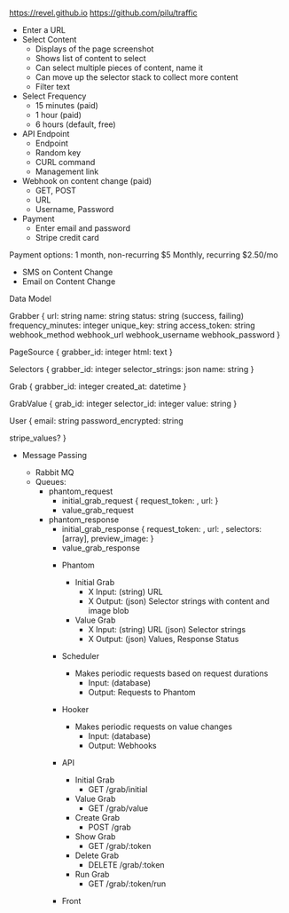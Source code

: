 https://revel.github.io
https://github.com/pilu/traffic

- Enter a URL
- Select Content
  - Displays of the page screenshot
  - Shows list of content to select
  - Can select multiple pieces of content, name it
  - Can move up the selector stack to collect more content
  - Filter text
- Select Frequency
  - 15 minutes (paid)
  - 1 hour (paid)
  - 6 hours (default, free)
- API Endpoint
  - Endpoint
  - Random key
  - CURL command
  - Management link
- Webhook on content change (paid)
  - GET, POST
  - URL
  - Username, Password
- Payment
  - Enter email and password
  - Stripe credit card


Payment options:
1 month, non-recurring $5
Monthly, recurring $2.50/mo

- SMS on Content Change
- Email on Content Change

Data Model

Grabber
{
  url: string
  name: string
  status: string (success, failing)
  frequency_minutes: integer
  unique_key: string
  access_token: string
  webhook_method
  webhook_url
  webhook_username
  webhook_password
}

PageSource
{
  grabber_id: integer
  html: text
}

Selectors
{
  grabber_id: integer
  selector_strings: json
  name: string
}

Grab
{
  grabber_id: integer
  created_at: datetime
}

GrabValue
{
  grab_id: integer
  selector_id: integer
  value: string
}

User
{
  email: string
  password_encrypted: string

  stripe_values?
}

- Message Passing
  - Rabbit MQ
  - Queues:
    - phantom_request
      - initial_grab_request
        { request_token: <string>, url: <string> }
      - value_grab_request
    - phantom_response
      - initial_grab_response
        { request_token: <string>, url: <string>, selectors: [array<object>], preview_image: <blob> }
      - value_grab_response

- Phantom
  - Initial Grab
    - X Input: (string) URL
    - X Output: (json) Selector strings with content and image blob
  - Value Grab
    - X Input: (string) URL
               (json) Selector strings
    - X Output: (json) Values, Response Status
- Scheduler
  - Makes periodic requests based on request durations
    - Input: (database)
    - Output: Requests to Phantom
- Hooker
  - Makes periodic requests on value changes
    - Input: (database)
    - Output: Webhooks
- API
    - Initial Grab
      - GET /grab/initial
    - Value Grab
      - GET /grab/value
    - Create Grab
      - POST /grab
    - Show Grab
      - GET /grab/:token
    - Delete Grab
      - DELETE /grab/:token
    - Run Grab
      - GET /grab/:token/run
- Front





